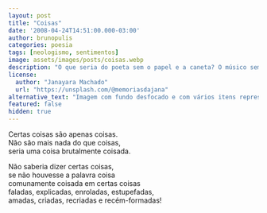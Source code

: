 ```yaml
---
layout: post
title: "Coisas"
date: '2008-04-24T14:51:00.000-03:00'
author: brunopulis
categories: poesia
tags: [neologismo, sentimentos]
image: assets/images/posts/coisas.webp
description: "O que seria do poeta sem o papel e a caneta? O músico sem o instrumento? O que seria de mim sem você"
license:
  author: "Janayara Machado"
  url: "https://unsplash.com/@memoriasdajana"
alternative_text: "Imagem com fundo desfocado e com vários itens representando coisas do dia a dia."
featured: false
hidden: true
---
```


Certas coisas são apenas coisas. <br />
Não são mais nada do que coisas, <br />
seria uma coisa brutalmente coisada. <br />

Não saberia dizer certas coisas, <br />
se não houvesse a palavra coisa <br />
comunamente coisada em certas coisas <br />
faladas, explicadas, enroladas, estupefadas,<br />
amadas, criadas, recriadas e recém-formadas!